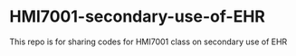 # HMI7001-secondary-use-of-EHR
This repo is for sharing codes for HMI7001 class on secondary use of EHR
